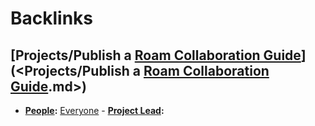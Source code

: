 
# Backlinks
## [Projects/Publish a [Roam Collaboration Guide](<Roam Collaboration Guide.md>)](<Projects/Publish a [Roam Collaboration Guide](<Roam Collaboration Guide.md>).md>)
- **[People](<People.md>):** [Everyone](<Everyone.md>)
        - **[Project Lead](<Project Lead.md>):**

